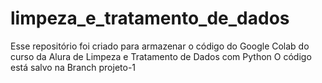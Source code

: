 # limpeza_e_tratamento_de_dados
Esse repositório foi criado para armazenar o código do Google Colab do curso da Alura de Limpeza e Tratamento de Dados com Python
O código está salvo na Branch projeto-1

